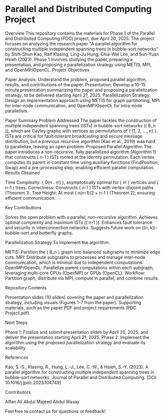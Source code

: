 # Parallel and Distributed Computing Project

Overview
This repository contains the materials for Phase 1 of the Parallel and Distributed Computing (PDC) project, due April 20, 2025. The project focuses on analyzing the research paper "A parallel algorithm for constructing multiple independent spanning trees in bubble-sort networks" by Shih-Shun Kao, Ralf Klasing, Ling-Ju Hung, Chia-Wei Lee, and Sun-Yuan Hsieh (2023). Phase 1 involves studying the paper, preparing a presentation, and proposing a parallelization strategy using METIS, MPI, and OpenMP/OpenCL.
Project Objectives

Paper Analysis: Understand the problem, proposed parallel algorithm, results, and contributions of the paper.
Presentation: Develop a 10-15 minute presentation summarizing the paper and proposing a parallelization strategy, to be delivered starting April 21, 2025.
Parallelization Strategy: Design an implementation approach using METIS for graph partitioning, MPI for inter-node communication, and OpenMP/OpenCL for intra-node parallelism.

Paper Summary
Problem Addressed
The paper tackles the construction of multiple independent spanning trees (ISTs) in bubble-sort networks (( B_n )), which are Cayley graphs with vertices as permutations of ( {1, 2, ..., n} ). ISTs are critical for fault-tolerant broadcasting and secure message distribution, but a previous recursive algorithm (Kao et al., 2019) was hard to parallelize, leaving an open problem.
Proposed Parallel Algorithm
The paper introduces a non-recursive, fully parallelized algorithm (Algorithm 1) that constructs ( n-1 ) ISTs rooted at the identity permutation. Each vertex computes its parent in constant time using auxiliary functions (FindPosition, Swap) and a pre-processing step, enabling efficient parallel computation.
Results Obtained

Time Complexity: ( O(n . n!) ), asymptotically optimal for ( n! ) vertices and ( n-1 ) trees.
Correctness: Constructs ( n-1 ) ISTs with vertex-disjoint paths (Theorem 1).
Tree Height: At most ( n(n-1)/2 + n-1 ) (Theorem 2), ensuring efficient communication.

Key Contributions

Solves the open problem with a parallel, non-recursive algorithm.
Achieves optimal complexity and maximum ISTs (( n-1 )).
Enhances fault tolerance and security in interconnection networks.
Suggests future work on ((n, k))-bubble-sort and butterfly graphs.

Parallelization Strategy
To implement the algorithm:

METIS: Partition the ( B_n ) graph into balanced subgraphs to minimize edge cuts.
MPI: Distribute subgraphs to processes and manage inter-node communication, which is minimal due to independent computations.
OpenMP/OpenCL: Parallelize parent computations within each subgraph, leveraging multi-core CPUs (OpenMP) or GPUs (OpenCL).
Workflow: Partition graph, distribute via MPI, compute in parallel, and combine results.

Repository Contents

Presentation slides (10 slides) covering the paper and parallelization strategy, including visuals (Figures 1-7 from the paper).
Supporting materials, such as the paper PDF and project requirements (PDC Project.pdf).

Next Steps

Phase 1: Finalize and submit presentation slides by April 20, 2025, and deliver the presentation starting April 21, 2025.
Phase 2: Implement the algorithm using the proposed parallelization strategy and evaluate its scalability.

References

Kao, S.-S., Klasing, R., Hung, L.-J., Lee, C.-W., & Hsieh, S.-Y. (2023). A parallel algorithm for constructing multiple independent spanning trees in bubble-sort networks. Journal of Parallel and Distributed Computing. [DOI: 10.1016/j.jpdc.2023.104749]

Contributors

Affan Ali
Abdul Majeed
Abdul Wasay

Feel free to contact us for questions or feedback!
